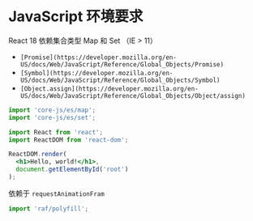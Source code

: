 # JavaScript 环境要求

React 18 依赖集合类型 Map 和 Set （IE > 11）

- `[Promise](https://developer.mozilla.org/en-US/docs/Web/JavaScript/Reference/Global_Objects/Promise)`
- `[Symbol](https://developer.mozilla.org/en-US/docs/Web/JavaScript/Reference/Global_Objects/Symbol)`
- `[Object.assign](https://developer.mozilla.org/en-US/docs/Web/JavaScript/Reference/Global_Objects/Object/assign)`

```jsx
import 'core-js/es/map';
import 'core-js/es/set';

import React from 'react';
import ReactDOM from 'react-dom';

ReactDOM.render(
  <h1>Hello, world!</h1>,
  document.getElementById('root')
);
```

依赖于 `requestAnimationFram`

```jsx
import 'raf/polyfill';
```